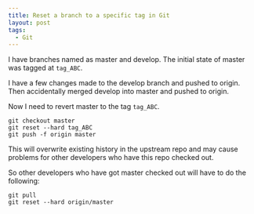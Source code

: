 ```yaml
---
title: Reset a branch to a specific tag in Git
layout: post
tags:
  - Git
---
```


I have branches named as master and develop. The initial state of master was tagged at `tag_ABC`.

I have a few changes made to the develop branch and pushed to origin. Then accidentally merged develop into master and pushed to origin.

Now I need to revert master to the tag `tag_ABC`.

    git checkout master
    git reset --hard tag_ABC
    git push -f origin master

This will overwrite existing history in the upstream repo and may cause problems for other developers who have this repo checked out.

So other developers who have got master checked out will have to do the following:

    git pull
    git reset --hard origin/master
